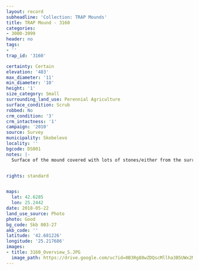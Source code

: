```yaml
---
layout: record
subheadline: 'Collection: TRAP Mounds'
title: TRAP Mound - 3160
categories:
- 3000-3999
header: no
tags:
- ''
trap_id: '3160'

certainty: Certain
elevation: '483'
max_diameter: '11'
min_diameter: '10'
height: '1'
size_category: Small
surrounding_land_use: Perennial Agriculture
surface_condition: Scrub
robbed: No
crm_condition: '3'
crm_intactness: '1'
campaign: '2010'
source: Survey
municipality: Skobelevo
locality: ''
bgcode: DS001
notes: |-
  Surface of the mound covered with lots of stones/either from the surrounding pasture or from the mound.


rights: standard


maps:
  lat: 42.6285
  lon: 25.2442
date: 2018-05-22
land_use_source: Photo
photo: Good
bg_code: Skb 003-27
akb_code: ''
latitude: '42.681226'
longitude: '25.217686'
images:
- title: 3160_Overview_S.JPG
  image_path: https://drive.google.com/uc?id=0B3Rg88wZDQscMllha3B5UWx2MEE
---
```

